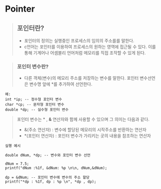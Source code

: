 # Pointer

>## 포인터란?
>- 포인터의 정의는 실행중인 프로세스의 임의의 주소를를 말한다.
>- c언어는 포인터를 이용하여 프로세스의 원하는 영역에 접근될 수 있다. 이를 통해 기계어나 어셈블리 언어처럼 메모리를 직접 조작할 수 있게 된다.

>### 포인터 변수란?
>-  다른 객체(변수)의 메모리 주소를 저장하는 변수를 말한다. 포인터 변수선언은 변수명 앞에 *를 추가하여 선언한다.
> 
```
예:
int *ip; -- 정수형 포인터 변수
char *cp; -- 문자형 포인터 변수
double *dp; -- 실수형 포인터 변수

```

> 포인터 변수는 * , **&** 연산자와 함께 사용할 수 있으며 그 의미는 다음과 같다.
> - &(주소 연산자) : 변수에 할당된 메모리의 시작주소를 반환하는 연산자
> - *(포인터 연산자) : 포인터 변수가 가리키는 곳의 내용을 참조하는 연산자

```
실행 예시 

double dNum, *dp; -- 변수와 포인터 변수 선언

dNum = 7.5;
printf("dNum :%1f, &dNum: %p \n\n, dNum,&dNum);

dp = &dNum; -- 포인터 변수에 변수의 주소 할당
printf("*dp : %1f, dp : %p \n", *dp , dp);


```